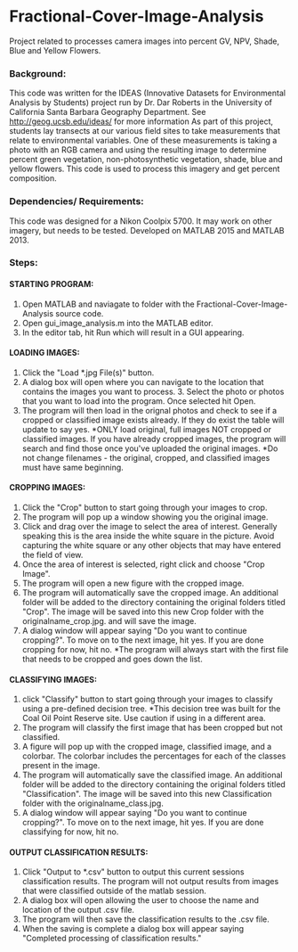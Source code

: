 # Fractional-Cover-Image-Analysis

Project related to processes camera images into percent GV, NPV, Shade, Blue and Yellow Flowers.

### Background:
This code was written for the IDEAS (Innovative Datasets for Environmental Analysis by Students) project
run by Dr. Dar Roberts in the University of California Santa Barbara Geography Department.
See http://geog.ucsb.edu/ideas/ for more information
As part of this project, students lay transects at our various field sites to take measurements that
relate to environmental variables. One of these measurements is taking a photo with an RGB camera and 
using the resulting image to determine percent green vegetation, non-photosynthetic vegetation, shade,
blue and yellow flowers. This code is used to process this imagery and get percent composition.

### Dependencies/ Requirements:
This code was designed for a Nikon Coolpix 5700. It may work on other imagery, but needs to be tested.
Developed on MATLAB 2015 and MATLAB 2013. 

### Steps:
#### STARTING PROGRAM:
1. Open MATLAB and naviagate to folder with the Fractional-Cover-Image-Analysis source code. 
2. Open gui_image_analysis.m into the MATLAB editor.
3. In the editor tab, hit Run which will result in a GUI appearing.

#### LOADING IMAGES:
1. Click the "Load *.jpg File(s)" button. 
2. A dialog box will open where you can navigate to the location that contains the images you want to process. 3. Select the photo or photos that you want to load into the program. Once selected hit Open. 
4. The program will then load in the orignal photos and check to see if a cropped or classified image exists already. If they do exist the table will update to say yes.
*ONLY load original, full images NOT cropped or classified images. If you have already cropped images, the program will search and find those once you've uploaded the original images.
*Do not change filenames - the original, cropped, and classified images must have same beginning.

#### CROPPING IMAGES:
1. Click the "Crop" button to start going through your images to crop. 
2. The program will pop up a window showing you the original image. 
3. Click and drag over the image to select the area of interest. Generally speaking this is the area inside the white square in the picture. Avoid capturing the white square or any other objects that may have entered the field of view. 
4. Once the area of interest is selected, right click and choose "Crop Image".
5. The program will open a new figure with the cropped image.
6. The program will automatically save the cropped image. An additional folder will be added to the directory containing the original folders titled "Crop". The image will be saved into this new Crop folder with the originalname_crop.jpg. and will save the image.
7. A dialog window will appear saying "Do you want to continue cropping?". To move on to the next image, hit yes. If you are done cropping for now, hit no. 
*The program will always start with the first file that needs to be cropped and goes down the list.

#### CLASSIFYING IMAGES:
1. click "Classify" button to start going through your images to classify using a pre-defined decision tree.
*This decision tree was built for the Coal Oil Point Reserve site. Use caution if using in a different area.
2. The program will classify the first image that has been cropped but not classified. 
3. A figure will pop up with the cropped image, classified image, and a colorbar. The colorbar includes the percentages for each of the classes present in the image. 
4. The program will automatically save the classified image. An additional folder will be added to the directory containing the original folders titled "Classification". The image will be saved into this new Classification folder with the originalname_class.jpg.
5. A dialog window will appear saying "Do you want to continue cropping?". To move on to the next image, hit yes. If you are done classifying for now, hit no. 

#### OUTPUT CLASSIFICATION RESULTS:
1. Click "Output to *.csv" button to output this current sessions classification results. The program will not output results from images that were classified outside of the matlab session.
2. A dialog box will open allowing the user to choose the name and location of the output .csv file. 
3. The program will then save the classification results to the .csv file.
4. When the saving is complete a dialog box will appear saying "Completed processing of classification results."